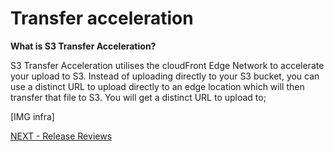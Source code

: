 # Transfer acceleration  


**What is S3 Transfer Acceleration?**

S3 Transfer Acceleration utilises the cloudFront Edge Network to accelerate your upload to S3. Instead of uploading directly to your S3 bucket,  you can use a distinct URL to upload directly to an edge location which will then transfer that file to S3. You will get a distinct URL to upload to;  

[IMG infra]


[NEXT - Release Reviews](reviews.md)
